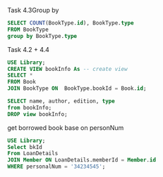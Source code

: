 Task 4.3Group by
```sql
SELECT COUNT(BookType.id), BookType.type
FROM BookType
group by BookType.type
```

Task 4.2 + 4.4 
```sql
USE Library; 
CREATE VIEW bookInfo As -- create view
SELECT *
FROM Book
JOIN BookType ON  BookType.bookId = Book.id;

SELECT name, author, edition, type
from bookInfo;
DROP view bookInfo;
```

get borrowed book base on personNum
```sql
USE Library;
Select bkId
From LoanDetails
JOIN Member ON LoanDetails.memberId = Member.id
WHERE personalNum = '34234545';
```